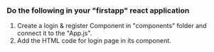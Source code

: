 ### Do the following in your "firstapp" react application

1. Create a login & register Component in "components" folder and connect it to the "App.js".
2. Add the HTML code for login page in its component.
